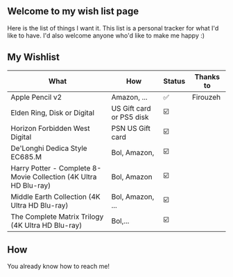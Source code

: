 ## Welcome to my wish list page
Here is the list of things I want it. This list is a personal tracker for what I'd like to have. 
I'd also welcome anyone who'd like to make me happy :)

## My Wishlist

| What                                                             	| How                      	| Status                  	| Thanks to 	|
|------------------------------------------------------------------	|--------------------------	|-------------------------	|-----------	|
| Apple Pencil v2                                                  	| Amazon, ...              	| :white_check_mark:      	| Firouzeh  	|
| Elden Ring, Disk or Digital                                      	| US Gift card or PS5 disk 	| :ballot_box_with_check: 	|           	|
| Horizon Forbidden West Digital                                   	| PSN US Gift card         	| :ballot_box_with_check: 	|           	|
| De'Longhi Dedica Style EC685.M                                   	| Bol, Amazon,             	| :ballot_box_with_check: 	|           	|
| Harry Potter - Complete 8-Movie Collection (4K Ultra HD Blu-ray) 	| Bol, Amazon              	| :ballot_box_with_check: 	|           	|
| Middle Earth Collection (4K Ultra HD Blu-ray)                    	| Bol, Amazon, ...         	| :ballot_box_with_check: 	|           	|
| The Complete Matrix Trilogy (4K Ultra HD Blu-ray)                	| Bol,...                  	| :ballot_box_with_check: 	|           	|

## How
You already know how to reach me!